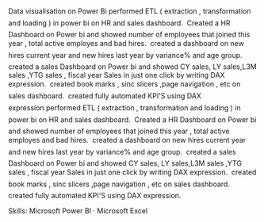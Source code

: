 Data visualisation on Power Bi
performed ETL ( extraction , transformation and loading ) in power bi on HR and sales dashboard.
 Created a HR Dashboard on Power bi and showed number of employees that joined this year , total 
 active employes and bad hires.
 created a dashboard on new hires current year and new hires last year by variance% and age group.
 created a sales Dashboard on Power bi and showed CY sales, LY sales,L3M sales ,YTG sales , fiscal year 
 Sales in just one click by writing DAX expression.
 created book marks , sinc slicers ,page navigation , etc on sales dashboard.
 created fully automated KPI'S using DAX expression.performed ETL ( extraction , transformation and loading ) in power bi on HR and sales dashboard.
 Created a HR Dashboard on Power bi and showed number of employees that joined this year , total active employes and bad hires.
 created a dashboard on new hires current year and new hires last year by variance% and age group.
 created a sales Dashboard on Power bi and showed CY sales, LY sales,L3M sales ,YTG sales , fiscal year Sales in just one click by writing DAX expression.
 created book marks , sinc slicers ,page navigation , etc on sales dashboard.  created fully automated KPI'S using DAX expression.

Skills: Microsoft Power BI · Microsoft Excel
